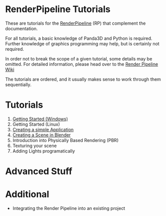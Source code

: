 # RenderPipeline Tutorials

These are tutorials for the <a href="http://github.com/tobspr/RenderPipeline">RenderPipeline</a> (RP)
that complement the documentation.

For all tutorials, a basic knowledge of Panda3D and Python is required. Further knowledge
of graphics programming may help, but is certainly not required.

In order not to break the scope of a given tutorial, some details may be omitted.
For detailed information, please head over to the
<a href="http://github.com/tobspr/RenderPipeline/wiki" target="_blank">Render Pipeline Wiki</a>

The tutorials are ordered, and it usually makes sense to work through them sequentially.

# Tutorials

1. <a href="Getting-Started-Windows/README.md">Getting Started (Windows)</a>
2. Getting Started (Linux)
3. <a href="Basic-Example/README.md">Creating a simple Application</a>
4. <a href="Creating-A-Scene/README.md">Creating a Scene in Blender</a>
5. Introduction into Physically Based Rendering (PBR)
6. Texturing your scene
7. Adding Lights programatically


# Advanced Stuff


# Additional
- Integrating the Render Pipeline into an existing project
